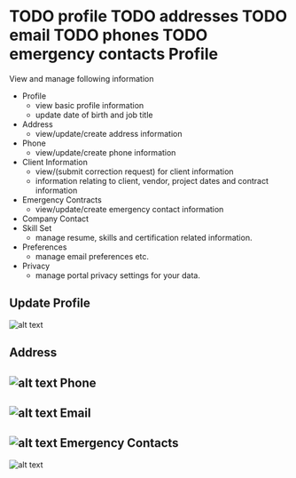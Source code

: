 TODO profile
TODO addresses
TODO email
TODO phones
TODO emergency contacts
Profile
=========
View and manage following information

- Profile
    - view basic profile information
    - update date of birth and job title
- Address
    - view/update/create address information
- Phone
    - view/update/create phone information
- Client Information
    - view/(submit correction request) for  client information
    - information relating to client, vendor, project dates and contract information
- Emergency Contracts
    - view/update/create emergency contact information
- Company Contact
- Skill Set
    - manage resume, skills and certification related information.
- Preferences
    - manage email preferences etc.
- Privacy
    - manage portal privacy settings for your data.

Update Profile
----
![alt text](../../images/update-profile.png "Update Profile")

Address
----
![alt text](../../images/addess_profile.png "Update Profile")
Phone
----
![alt text](../../images/phone_profile.png "Update Profile")
Email
----
![alt text](../../images/email_profile.png "Update Profile")
Emergency Contacts
----
![alt text](../../images/emergency_contact_profile.png "Update Profile")